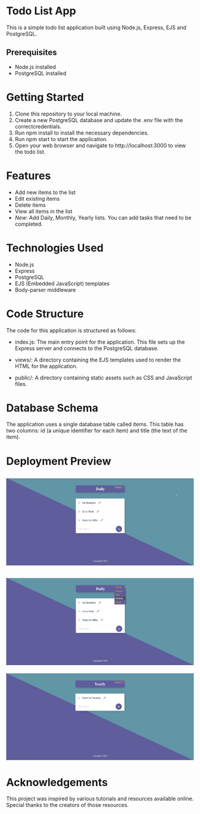 # Todo List App

This is a simple todo list application built using Node.js, Express, EJS and PostgreSQL.

## Prerequisites

- Node.js installed
- PostgreSQL installed

# Getting Started

1. Clone this repository to your local machine.
2. Create a new PostgreSQL database and update the .env file with the correctcredentials.
3. Run npm install to install the necessary dependencies.
4. Run npm start to start the application.
5. Open your web browser and navigate to http://localhost:3000 to view the todo list.

# Features

- Add new items to the list
- Edit existing items
- Delete items
- View all items in the list
- *New*: Add Daily, Monthly, Yearly lists. You can add tasks that need to be completed.

# Technologies Used

- Node.js
- Express
- PostgreSQL
- EJS (Embedded JavaScript) templates
- Body-parser middleware

# Code Structure

The code for this application is structured as follows:

- index.js: The main entry point for the application. This file sets up the Express server and connects to the PostgreSQL database.

- views/: A directory containing the EJS templates used to render the HTML for the application.

- public/: A directory containing static assets such as CSS and JavaScript files.

# Database Schema

The application uses a single database table called items. This table has two columns: id (a unique identifier for each item) and title (the text of the item).

# Deployment Preview

![Main](public/screenshots/Preview.jpg)
----
![Change List Feature](<public/screenshots/Change List.jpg>)
----
![Yearly List](<public/screenshots/Yearly List.jpg>)

# Acknowledgements

This project was inspired by various tutorials and resources available online. Special thanks to the creators of those resources.

